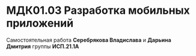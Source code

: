 # МДК01.03 Разработка мобильных приложений

Самостоятельная работа **Серебрякова Владислава** и **Дарьина Дмитрия** группы **ИСП.21.1А**

